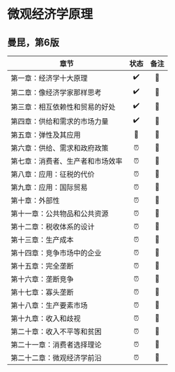 # 微观经济学原理

## 曼昆，第6版

|  章节      |    状态       |  备注   	|
| ------------- |:-------------:  | :-------: |
|    第一章：经济学十大原理    |    :heavy_check_mark:          | :green_book:       |
|    第二章：像经济学家那样思考    |    :heavy_check_mark:          | :green_book:       |
|    第三章：相互依赖性和贸易的好处   |   :heavy_check_mark: | :green_book:       |
|    第四章：供给和需求的市场力量    |    :heavy_check_mark:          | :green_book:       |
|    第五章：弹性及其应用    |    :hammer:          | :green_book: |       |
|    第六章：供给、需求和政府政策    |    :alarm_clock:          | :closed_book:       |
|    第七章：消费者、生产者和市场效率    |    :alarm_clock:          | :closed_book:       |
|    第八章：应用：征税的代价|    :alarm_clock:          | :closed_book:       |
|    第九章：应用：国际贸易  |    :alarm_clock:          | :closed_book:       |
|    第十章：外部性|    :alarm_clock:          | :closed_book:       |
|    第十一章：公共物品和公共资源|    :alarm_clock:          | :closed_book:       |
|    第十二章：税收体系的设计|    :alarm_clock:          | :closed_book:       |
|    第十三章：生产成本|    :alarm_clock:          | :closed_book:       |
|    第十四章：竞争市场中的企业|    :alarm_clock:          | :closed_book:       |
|    第十五章：完全垄断|    :alarm_clock:          | :closed_book:       |
|    第十六章：垄断竞争|    :alarm_clock:          | :closed_book:       |
|    第十七章：寡头垄断|    :alarm_clock:          | :closed_book:       |
|    第十八章：生产要素市场|    :alarm_clock:          | :closed_book:       |
|    第十九章：收入和歧视|    :alarm_clock:          | :closed_book:       |
|    第二十章：收入不平等和贫困|    :alarm_clock:          | :closed_book:       |
|    第二十一章：消费者选择理论|    :alarm_clock:          | :closed_book:       |
|    第二十二章：微观经济学前沿|    :alarm_clock:          | :closed_book:       |

